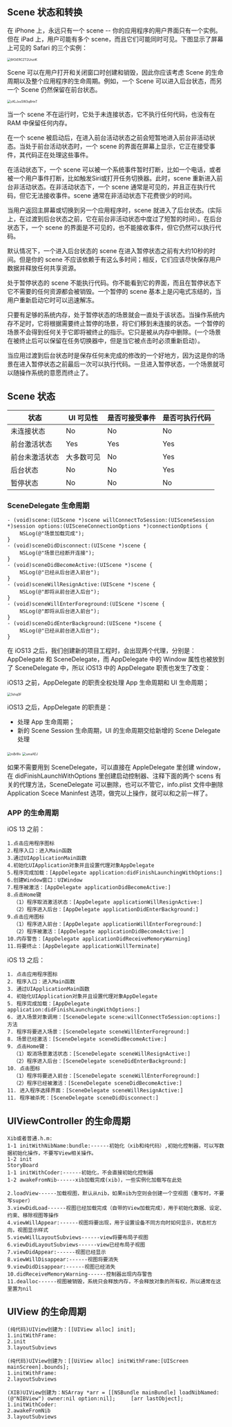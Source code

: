 ## Scene 状态和转换

在 iPhone 上，永远只有一个 scene -- 你的应用程序的用户界面只有一个实例。但在 iPad 上，用户可能有多个 scene，而且它们可能同时可见。下图显示了屏幕上可见的 Safari 的三个实例：

<img src="https://s2.loli.net/2021/12/07/6fOiERCZT2UnztK.png" alt="6fOiERCZT2UnztK" style="zoom:50%;" />

Scene 可以在用户打开和关闭窗口时创建和销毁，因此你应该考虑 Scene 的生命周期以及整个应用程序的生命周期。例如，一个 Scene 可以进入后台状态，而另一个 Scene 仍然保留在前台状态。

<img src="https://s2.loli.net/2021/12/07/cKLJxsSW3q8rtnT.png" alt="cKLJxsSW3q8rtnT" style="zoom:50%;" />

当一个 scene 不在运行时，它处于未连接状态，它不执行任何代码，也没有在 RAM 中保留任何内存。

在一个 scene 被启动后，在进入前台活动状态之前会短暂地进入前台非活动状态。当处于前台活动状态时，一个 scene 的界面在屏幕上显示，它正在接受事件，其代码正在处理这些事件。

在活动状态下，一个 scene 可以被一个系统事件暂时打断，比如一个电话，或者被一个用户事件打断，比如触发Siri或打开任务切换器。此时，scene 重新进入前台非活动状态。在非活动状态下，一个 scene 通常是可见的，并且正在执行代码，但它无法接收事件。scene 通常在非活动状态下花费很少的时间。

当用户返回主屏幕或切换到另一个应用程序时，scene 就进入了后台状态。(实际上，在过渡到后台状态之前，它在前台非活动状态中度过了短暂的时间）。在后台状态下，一个 scene 的界面是不可见的，也不能接收事件，但它仍然可以执行代码。

默认情况下，一个进入后台状态的 scene 在进入暂停状态之前有大约10秒的时间。但是你的 scene 不应该依赖于有这么多时间；相反，它们应该尽快保存用户数据并释放任何共享资源。

处于暂停状态的 scene 不能执行代码。你不能看到它的界面，而且在暂停状态下它不需要的任何资源都会被销毁。一个暂停的 scene 基本上是闪电式冻结的，当用户重新启动它时可以迅速解冻。

只要有足够的系统内存，处于暂停状态的场景就会一直处于该状态。当操作系统内存不足时，它将根据需要终止暂停的场景，将它们移到未连接的状态。一个暂停的场景不会得到任何关于它即将被终止的指示。它只是被从内存中删除。(一个场景在被终止后可以保留在任务切换器中，但是当它被点击时必须重新启动）。

当应用过渡到后台状态时是保存任何未完成的修改的一个好地方，因为这是你的场景在进入暂停状态之前最后一次可以执行代码。一旦进入暂停状态，一个场景就可以随操作系统的意愿而终止了。

## Scene 状态

| 状态           | UI 可见性  | 是否可接受事件 | 是否可执行代码 |
| -------------- | ---------- | -------------- | -------------- |
| 未连接状态     | No         | No             | No             |
| 前台激活状态   | Yes        | Yes            | Yes            |
| 前台未激活状态 | 大多数可见 | No             | Yes            |
| 后台状态       | No         | No             | Yes            |
| 暂停状态       | No         | No             | No             |

### SceneDelegate 生命周期

```objc
- (void)scene:(UIScene *)scene willConnectToSession:(UISceneSession *)session options:(UISceneConnectionOptions *)connectionOptions {
    NSLog(@"场景加载完成");
}
- (void)sceneDidDisconnect:(UIScene *)scene {
    NSLog(@"场景已经断开连接");
}
- (void)sceneDidBecomeActive:(UIScene *)scene {
    NSLog(@"已经从后台进入前台");
}
- (void)sceneWillResignActive:(UIScene *)scene {
    NSLog(@"即将从前台进入后台");
}
- (void)sceneWillEnterForeground:(UIScene *)scene {
    NSLog(@"即将从后台进入前台");
}
- (void)sceneDidEnterBackground:(UIScene *)scene {
    NSLog(@"已经从前台进入后台");
}
```


在 iOS13 之后，我们创建新的项目工程时，会出现两个代理，分别是：AppDelegate 和 SceneDelegate，而 AppDelegate 中的 Window 属性也被放到了 SceneDelegate 中，所以 iOS13 中的 AppDelegate 职责也发生了改变：

iOS13 之前，AppDelegate 的职责全权处理 App 生命周期和 UI 生命周期；

<img src="https://blog-andy0570-1256077835.cos.ap-shanghai.myqcloud.com/uPic/3shq0F.tif" alt="3shq0F" style="zoom:50%;" />



iOS13 之后，AppDelegate 的职责是：

* 处理 App 生命周期；
* 新的 Scene Session 生命周期，UI 的生命周期交给新增的 Scene Delegate 处理

<img src="https://blog-andy0570-1256077835.cos.ap-shanghai.myqcloud.com/uPic/mBr8Iv.tif" alt="mBr8Iv" style="zoom:50%;" />

<img src="https://blog-andy0570-1256077835.cos.ap-shanghai.myqcloud.com/uPic/umaAEJ.tif" alt="umaAEJ" style="zoom:50%;" />

如果不需要用到 SceneDelegate，可以直接在 AppleDelegate 里创建 window，在 didFinishLaunchWithOptions 里创建启动控制器、注释下面的两个 scens 有关的代理方法，SceneDelegate 可以删除，也可以不管它，info.plist 文件中删除 Application Scece Maninfest 选项，做完以上操作，就可以和之前一样了。

### APP 的生命周期

iOS  13 之前：

```
1.点击应用程序图标
2.程序入口：进入Main函数
3.通过UIApplicationMain函数
4.初始化UIApplication对象并且设置代理对象AppDelegate
5.程序完成加载：[AppDelegate application:didFinishLaunchingWithOptions:]
6.创建Window窗口：UIWindow
7.程序被激活：[AppDelegate applicationDidBecomeActive:]
8.点击Home键
  （1）程序取消激活状态：[AppDelegate applicationWillResignActive:]
  （2）程序进入后台：[AppDelegate applicationDidEnterBackground:]
9.点击应用图标
  （1）程序进入前台：[AppDelegate applicationWillEnterForeground:]
  （2）程序被激活：[AppDelegate applicationDidBecomeActive:]
10.内存警告：[AppDelegate applicationDidReceiveMemoryWarning]
11.将要终止：[AppDelegate applicationWillTerminate]
```

iOS 13 之后：

```
1. 点击应用程序图标
2. 程序入口：进入Main函数
3. 通过UIApplicationMain函数
4. 初始化UIApplication对象并且设置代理对象AppDelegate
5. 程序完成加载：[AppDelegate application:didFinishLaunchingWithOptions:]
6. 进入场景对象调用：[SceneDelegate scene:willConnectToSession:options:]方法
7. 程序将要进入场景：[SceneDelegate sceneWillEnterForeground:]
8. 场景已经激活：[SceneDelegate sceneDidBecomeActive:]
9. 点击Home键：
  （1）取消场景激活状态：[SceneDelegate sceneWillResignActive:]
  （2）程序进入后台：[SceneDelegate sceneDidEnterBackground:]
10. 点击图标
  （1）程序将要进入前台：[SceneDelegate sceneWillEnterForeground:]
  （2）程序已经被激活：[SceneDelegate sceneDidBecomeActive:]
11. 进入程序选择界面：[SceneDelegate sceneWillResignActive:]
11. 程序被杀死：[SceneDelegate sceneDidDisconnect:]
```

## UIViewController 的生命周期

```
Xib或者普通.h.m:
1-1 initWithNibName:bundle:------初始化（xib和纯代码）,初始化控制器，可以写数据初始化操作，不要写View相关操作。
1-2 init
StoryBoard
1-1 initWithCoder:------初始化，不会直接初始化控制器
1-2 awakeFromNib------xib加载完成(xib)，一些实例化加载写在此处

2.loadView------加载视图，默认从nib，如果nib为空则会创建一个空视图（重写时，不要写super）
3.viewDidLoad------视图已经加载完成（自带的View加载完成），用于初始化数据、设定、约束、移除视图等操作
4.viewWillAppear:------视图将要出现，用于设置设备不同方向时如何显示，状态栏方向，视图显示样式
5.viewWillLayoutSubviews------view将要布局子视图
6.viewDidLayoutSubviews------view已经布局子视图
7.viewDidAppear:------视图已经显示
8.viewWillDisappear:------视图将要消失
9.viewDidDisappear:------视图已经消失
10.didReceiveMemoryWarning------控制器出现内存警告
11.dealloc------视图被销毁，系统只会释放内存，不会释放对象的所有权，所以通常在这里置为nil
```


## UIView 的生命周期

```
(纯代码)UIView创建为：[[UIView alloc] init];
1.initWithFrame:
2.init
3.layoutSubviews

(纯代码)UIView创建为：[[UiView alloc] initWithFrame:[UIScreen mainScreen].bounds];
1.initWithFrame:
2.layoutSubviews

(XIB)UIView创建为：NSArray *arr = [[NSBundle mainBundle] loadNibNamed:(@"NIBView") owner:nil option:nil];     [arr lastObject];
1.initWithCoder:
2.awakeFromNib
3.layoutSubviews
```